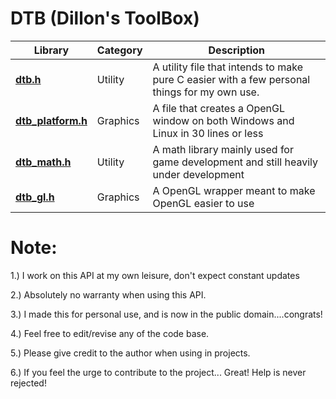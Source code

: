 # DTB (Dillon's ToolBox)


Library    | Category | Description
--------------------- | -------- | --------------------------------
**[dtb.h](src/dtb.h)** | Utility | A utility file that intends to make pure C easier with a few personal things for my own use.
**[dtb_platform.h](src/dtb_platform.h)** | Graphics | A file that creates a OpenGL window on both Windows and Linux in 30 lines or less
**[dtb_math.h](src/dtb_math.h)** | Utility | A math library mainly used for game development and still heavily under development
**[dtb_gl.h](src/dtb_gl.h)** | Graphics | A OpenGL wrapper meant to make OpenGL easier to use


# Note:
1.) I work on this API at my own leisure, don't expect constant updates

2.) Absolutely no warranty when using this API.

3.) I made this for personal use, and is now in the public domain....congrats! 

4.) Feel free to edit/revise any of the code base. 

5.) Please give credit to the author when using in projects.

6.) If you feel the urge to contribute to the project... Great! Help is never rejected!
